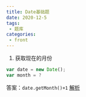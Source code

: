 ```yaml
---
title: Date基础题
date: 2020-12-5
tags:
 - 题库
categories:
 - front
---
```


1. 获取现在的月份

```javascript
var date = new Date();
var month = ?
```

答案：`date.getMonth()+1`	[解析](../../../frontend/javascript/notes/builtInObjects/Date)